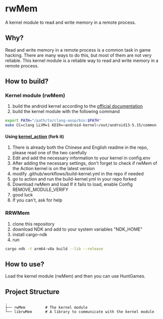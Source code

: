 # rwMem

A kernel module to read and write memory in a remote process.

## Why?

Read and write memory in a remote process is a common task in game hacking. There are many ways to do this, but most of them are not very reliable. This kernel module is a reliable way to read and write memory in a remote process.

## How to build?

### Kernel module (rwMem)

1. build the android kernel according to the [official documentation](https://source.android.com/docs/setup/build/building-kernels)
2. build the kernel module with the following command

```bash
export PATH="/path/to/clang-aosp/bin:$PATH"
make CC=clang LLVM=1 KDIR=<android-kernel>/out/android13-5.15/common 
```

#### Using [kernel_action](https://github.com/Yervant7/Kernel_Action) (fork it)

1. There is already both the Chinese and English readme in the repo, please read one of the two carefully
2. Edit and add the necessary information to your kernel in config.env
3. After adding the necessary settings, don't forget to check if rwMem of the Action kernel is on the latest version
4. modify .github/workflows/build-kernel.yml in the repo if needed
5. go to action and run the build-kernel.yml in your repo forked
6. Download rwMem and load If it fails to load, enable Config REMOVE_MODULE_VERIFY
7. good luck
8. If you can't, ask for help

### RRWMem

1. clone this repository
2. download NDK and add to your system variables "NDK_HOME"
3. install cargo-ndk
4. run
```bash
cargo ndk -t arm64-v8a build --lib --release
```

## How to use?

Load the kernel module (rwMem) and then you can use HuntGames.

## Project Structure

```
.
├── rwMem         # The kernel module
└── librwMem      # A library to communicate with the kernel module
```
